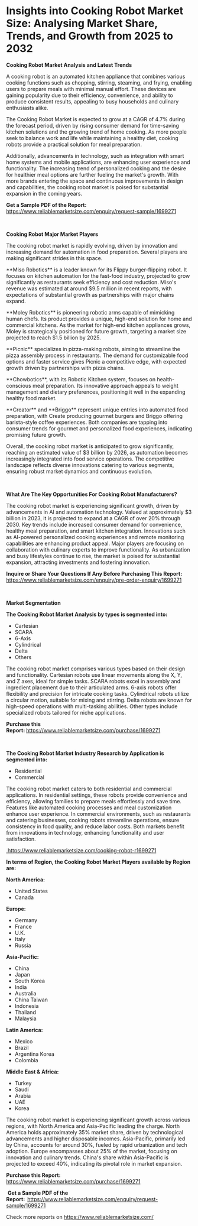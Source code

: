 <p><h1>Insights into Cooking Robot Market Size: Analysing Market Share, Trends, and Growth from 2025 to 2032</h1></p><p><strong>Cooking Robot Market Analysis and Latest Trends</strong></p>
<p><p>A cooking robot is an automated kitchen appliance that combines various cooking functions such as chopping, stirring, steaming, and frying, enabling users to prepare meals with minimal manual effort. These devices are gaining popularity due to their efficiency, convenience, and ability to produce consistent results, appealing to busy households and culinary enthusiasts alike.</p><p>The Cooking Robot Market is expected to grow at a CAGR of 4.7% during the forecast period, driven by rising consumer demand for time-saving kitchen solutions and the growing trend of home cooking. As more people seek to balance work and life while maintaining a healthy diet, cooking robots provide a practical solution for meal preparation.</p><p>Additionally, advancements in technology, such as integration with smart home systems and mobile applications, are enhancing user experience and functionality. The increasing trend of personalized cooking and the desire for healthier meal options are further fueling the market's growth. With more brands entering the space and continuous improvements in design and capabilities, the cooking robot market is poised for substantial expansion in the coming years.</p></p>
<p><strong>Get a Sample PDF of the Report:&nbsp;</strong> <a href="https://www.reliablemarketsize.com/enquiry/request-sample/1699271?utm_campaign=2297&utm_medium=2&utm_source=Github&utm_content=ia&utm_term=17022025&utm_id=cooking-robot">https://www.reliablemarketsize.com/enquiry/request-sample/1699271</a></p>
<p>&nbsp;</p>
<p><strong>Cooking Robot Major Market Players</strong></p>
<p><p>The cooking robot market is rapidly evolving, driven by innovation and increasing demand for automation in food preparation. Several players are making significant strides in this space.</p><p>**Miso Robotics** is a leader known for its Flippy burger-flipping robot. It focuses on kitchen automation for the fast-food industry, projected to grow significantly as restaurants seek efficiency and cost reduction. Miso's revenue was estimated at around $9.5 million in recent reports, with expectations of substantial growth as partnerships with major chains expand.</p><p>**Moley Robotics** is pioneering robotic arms capable of mimicking human chefs. Its product provides a unique, high-end solution for home and commercial kitchens. As the market for high-end kitchen appliances grows, Moley is strategically positioned for future growth, targeting a market size projected to reach $1.5 billion by 2025.</p><p>**Picnic** specializes in pizza-making robots, aiming to streamline the pizza assembly process in restaurants. The demand for customizable food options and faster service gives Picnic a competitive edge, with expected growth driven by partnerships with pizza chains.</p><p>**Chowbotics**, with its Robotic Kitchen system, focuses on health-conscious meal preparation. Its innovative approach appeals to weight management and dietary preferences, positioning it well in the expanding healthy food market.</p><p>**Creator** and **Briggo** represent unique entries into automated food preparation, with Create producing gourmet burgers and Briggo offering barista-style coffee experiences. Both companies are tapping into consumer trends for gourmet and personalized food experiences, indicating promising future growth.</p><p>Overall, the cooking robot market is anticipated to grow significantly, reaching an estimated value of $3 billion by 2026, as automation becomes increasingly integrated into food service operations. The competitive landscape reflects diverse innovations catering to various segments, ensuring robust market dynamics and continuous evolution.</p></p>
<p>&nbsp;</p>
<p><strong>What Are The Key Opportunities For Cooking Robot Manufacturers?</strong></p>
<p><p>The cooking robot market is experiencing significant growth, driven by advancements in AI and automation technology. Valued at approximately $3 billion in 2023, it is projected to expand at a CAGR of over 20% through 2030. Key trends include increased consumer demand for convenience, healthy meal preparation, and smart kitchen integration. Innovations such as AI-powered personalized cooking experiences and remote monitoring capabilities are enhancing product appeal. Major players are focusing on collaboration with culinary experts to improve functionality. As urbanization and busy lifestyles continue to rise, the market is poised for substantial expansion, attracting investments and fostering innovation.</p></p>
<p><strong>Inquire or Share Your Questions If Any Before Purchasing This Report:</strong> <a href="https://www.reliablemarketsize.com/enquiry/pre-order-enquiry/1699271?utm_campaign=2297&utm_medium=2&utm_source=Github&utm_content=ia&utm_term=17022025&utm_id=cooking-robot">https://www.reliablemarketsize.com/enquiry/pre-order-enquiry/1699271</a></p>
<p>&nbsp;</p>
<p><strong>Market Segmentation</strong></p>
<p><strong>The Cooking Robot Market Analysis by types is segmented into:</strong></p>
<p><ul><li>Cartesian</li><li>SCARA</li><li>6-Axis</li><li>Cylindrical</li><li>Delta</li><li>Others</li></ul></p>
<p><p>The cooking robot market comprises various types based on their design and functionality. Cartesian robots use linear movements along the X, Y, and Z axes, ideal for simple tasks. SCARA robots excel in assembly and ingredient placement due to their articulated arms. 6-axis robots offer flexibility and precision for intricate cooking tasks. Cylindrical robots utilize a circular motion, suitable for mixing and stirring. Delta robots are known for high-speed operations with multi-tasking abilities. Other types include specialized robots tailored for niche applications.</p></p>
<p><strong>Purchase this Report:&nbsp;</strong><a href="https://www.reliablemarketsize.com/purchase/1699271?utm_campaign=2297&utm_medium=2&utm_source=Github&utm_content=ia&utm_term=17022025&utm_id=cooking-robot">https://www.reliablemarketsize.com/purchase/1699271</a></p>
<p>&nbsp;</p>
<p><strong>The Cooking Robot Market Industry Research by Application is segmented into:</strong></p>
<p><ul><li>Residential</li><li>Commercial</li></ul></p>
<p><p>The cooking robot market caters to both residential and commercial applications. In residential settings, these robots provide convenience and efficiency, allowing families to prepare meals effortlessly and save time. Features like automated cooking processes and meal customization enhance user experience. In commercial environments, such as restaurants and catering businesses, cooking robots streamline operations, ensure consistency in food quality, and reduce labor costs. Both markets benefit from innovations in technology, enhancing functionality and user satisfaction.</p></p>
<p><a href="https://www.reliablemarketsize.com/cooking-robot-r1699271?utm_campaign=2297&utm_medium=2&utm_source=Github&utm_content=ia&utm_term=17022025&utm_id=cooking-robot">&nbsp;https://www.reliablemarketsize.com/cooking-robot-r1699271</a></p>
<p><strong>In terms of Region, the Cooking Robot Market Players available by Region are:</strong></p>
<p>
    <p> <strong> North America: </strong>
        <ul>
            <li>United States</li>
            <li>Canada</li>
        </ul>
        </p> 
    <p> <strong> Europe: </strong>
        <ul>
            <li>Germany</li>
            <li>France</li>
            <li>U.K.</li>
            <li>Italy</li>
            <li>Russia</li>
        </ul>
        </p> 
    <p> <strong> Asia-Pacific: </strong>
        <ul>
            <li>China</li>
            <li>Japan</li>
            <li>South Korea</li>
            <li>India</li>
            <li>Australia</li>
            <li>China Taiwan</li>
            <li>Indonesia</li>
            <li>Thailand</li>
            <li>Malaysia</li>
        </ul>
        </p> 
    <p> <strong> Latin America: </strong>
        <ul>
            <li>Mexico</li>
            <li>Brazil</li>
            <li>Argentina Korea</li>
            <li>Colombia</li>
        </ul>
        </p> 
    <p> <strong> Middle East & Africa: </strong>
        <ul>
            <li>Turkey</li>
            <li>Saudi</li>
            <li>Arabia</li>
            <li>UAE</li>
            <li>Korea</li>
        </ul>
    </p>
    </p>
<p><p>The cooking robot market is experiencing significant growth across various regions, with North America and Asia-Pacific leading the charge. North America holds approximately 35% market share, driven by technological advancements and higher disposable incomes. Asia-Pacific, primarily led by China, accounts for around 30%, fueled by rapid urbanization and tech adoption. Europe encompasses about 25% of the market, focusing on innovation and culinary trends. China's share within Asia-Pacific is projected to exceed 40%, indicating its pivotal role in market expansion.</p></p>
<p><strong>Purchase this Report: </strong><a href="https://www.reliablemarketsize.com/purchase/1699271?utm_campaign=2297&utm_medium=2&utm_source=Github&utm_content=ia&utm_term=17022025&utm_id=cooking-robot">https://www.reliablemarketsize.com/purchase/1699271</a></p>
<p>&nbsp;<strong>Get a Sample PDF of the Report:&nbsp;&nbsp;</strong><a href="https://www.reliablemarketsize.com/enquiry/request-sample/1699271?utm_campaign=2297&utm_medium=2&utm_source=Github&utm_content=ia&utm_term=17022025&utm_id=cooking-robot">https://www.reliablemarketsize.com/enquiry/request-sample/1699271</a></p>
<p><strong></strong></p>
<p>Check more reports on <a href="https://www.reliablemarketsize.com/?utm_campaign=2297&utm_medium=2&utm_source=Github&utm_content=ia&utm_term=17022025&utm_id=cooking-robot">https://www.reliablemarketsize.com/</a></p>